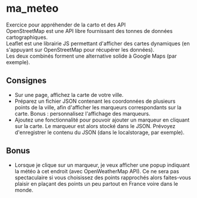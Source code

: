# ma_meteo
Exercice pour appréhender de la carto et des API     
OpenStreetMap est une API libre fournissant des tonnes de données cartographiques.    
Leaflet est une librairie JS permettant d'afficher des cartes dynamiques (en s'appuyant sur OpenStreetMap pour récupérer les données).     
Les deux combinés forment une alternative solide à Google Maps (par exemple).    

## Consignes      
* Sur une page, affichez la carte de votre ville. 
* Préparez un fichier JSON contenant les coordonnées de plusieurs points de la ville, afin d'afficher les marqueurs correspondants sur la carte. Bonus : personnalisez l'affichage des marqueurs.
* Ajoutez une fonctionnalité pour pouvoir ajouter un marqueur en cliquant sur la carte. Le marqueur est alors stocké dans le JSON. Prévoyez d'enregistrer le contenu du JSON (dans le localstorage, par exemple). 

## Bonus
* Lorsque je clique sur un marqueur, je veux afficher une popup indiquant la météo à cet endroit (avec OpenWeatherMap API). Ce ne sera pas spectaculaire si vous choisissez des points rapprochés alors faites-vous plaisir en plaçant des points un peu partout en France voire dans le monde. 
